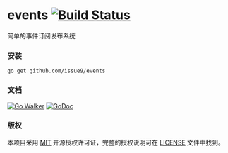 events
[![Build Status](https://travis-ci.org/issue9/events.svg?branch=master)](https://travis-ci.org/issue9/events)
======


简单的事件订阅发布系统



### 安装

```shell
go get github.com/issue9/events
```


### 文档

[![Go Walker](https://gowalker.org/api/v1/badge)](https://gowalker.org/github.com/issue9/events)
[![GoDoc](https://godoc.org/github.com/issue9/events?status.svg)](https://godoc.org/github.com/issue9/unique)


### 版权

本项目采用 [MIT](https://opensource.org/licenses/MIT) 开源授权许可证，完整的授权说明可在 [LICENSE](LICENSE) 文件中找到。
